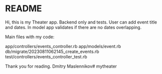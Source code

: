 # README
Hi, this is my Theater app.
Backend only and tests.
User can add event title and dates.
In model app validates if there are no dates overlapping.

Main files with my code:

app/controllers/events_controller.rb
app/models/event.rb
db/migrate/20230811062145_create_events.rb
test/controllers/events_controller_test.rb

Thank you for reading.
Dmitry Maslennikov# mytheater

